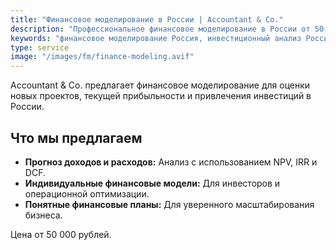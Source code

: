 ```yaml
---
title: "Финансовое моделирование в России | Accountant & Co."
description: "Профессиональное финансовое моделирование в России от 50 000 рублей. Увеличьте доходность бизнеса с Accountant & Co.—свяжитесь сейчас!"
keywords: "финансовое моделирование Россия, инвестиционный анализ Россия, бизнес-прогнозирование Россия"
type: service
image: "/images/fm/finance-modeling.avif"
---
```

Accountant & Co. предлагает финансовое моделирование для оценки новых проектов, текущей прибыльности и привлечения инвестиций в России.

## Что мы предлагаем

- **Прогноз доходов и расходов:** Анализ с использованием NPV, IRR и DCF.
- **Индивидуальные финансовые модели:** Для инвесторов и операционной оптимизации.
- **Понятные финансовые планы:** Для уверенного масштабирования бизнеса.

Цена от 50 000 рублей.